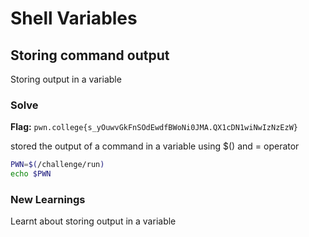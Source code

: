 # Shell Variables

## Storing command output
Storing output in a variable 

### Solve
**Flag:** `pwn.college{s_yOuwvGkFnSOdEwdfBWoNi0JMA.QX1cDN1wiNwIzNzEzW}`

stored the output of a command in a variable using $() and = operator

```bash
PWN=$(/challenge/run)
echo $PWN
```

### New Learnings
Learnt about storing output in a variable